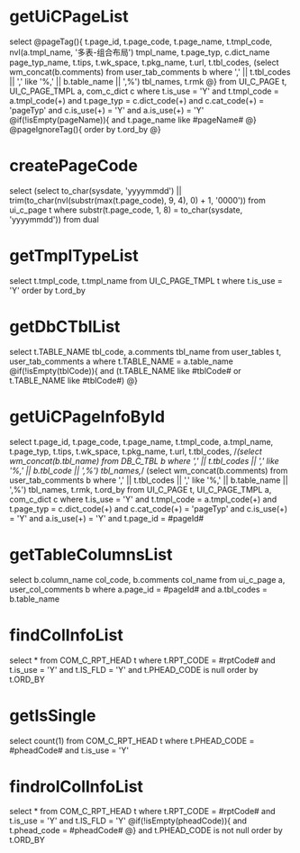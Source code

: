 getUiCPageList
===
select @pageTag(){ 
t.page_id,
t.page_code,
t.page_name,
t.tmpl_code,
nvl(a.tmpl_name, '多表-组合布局') tmpl_name,
t.page_typ,
c.dict_name page_typ_name,
t.tips,
t.wk_space,
t.pkg_name,
t.url,
t.tbl_codes,
(select wm_concat(b.comments)
from user_tab_comments b
where ',' || t.tbl_codes || ',' like
'%,' || b.table_name || ',%') tbl_names,
t.rmk
@}
from UI_C_PAGE t, UI_C_PAGE_TMPL a, com_c_dict c
where t.is_use = 'Y'
and t.tmpl_code = a.tmpl_code(+)
and t.page_typ = c.dict_code(+)
and c.cat_code(+) = 'pageTyp'
and c.is_use(+) = 'Y'
and a.is_use(+) = 'Y'
@if(!isEmpty(pageName)){
and t.page_name like #pageName#
@}
@pageIgnoreTag(){
order by t.ord_by
@}

createPageCode
===
select (select to_char(sysdate, 'yyyymmdd') ||
               trim(to_char(nvl(substr(max(t.page_code), 9, 4), 0) + 1,
                            '0000'))
          from ui_c_page t
         where substr(t.page_code, 1, 8) = to_char(sysdate, 'yyyymmdd'))
  from dual
  
getTmplTypeList
===  
  select t.tmpl_code, t.tmpl_name
  from UI_C_PAGE_TMPL t
 where t.is_use = 'Y'
 order by t.ord_by
 
getDbCTblList
===
 select t.TABLE_NAME tbl_code, a.comments tbl_name
  from user_tables t, user_tab_comments a
 where t.TABLE_NAME = a.table_name
 @if(!isEmpty(tblCode)){
 and (t.TABLE_NAME like #tblCode# or t.TABLE_NAME like #tblCode#)
 @}

getUiCPageInfoById   
===
select t.page_id,
       t.page_code,
       t.page_name,
       t.tmpl_code,
       a.tmpl_name,
       t.page_typ,
       t.tips,
       t.wk_space,
       t.pkg_name,
       t.url,
       t.tbl_codes,
       /*(select wm_concat(b.tbl_name)
        from DB_C_TBL b
       where ',' || t.tbl_codes || ',' like '%,' || b.tbl_code || ',%') tbl_names,*/
       (select wm_concat(b.comments)
          from user_tab_comments b
         where ',' || t.tbl_codes || ',' like '%,' || b.table_name || ',%') tbl_names,
       t.rmk,
       t.ord_by
  from UI_C_PAGE t, UI_C_PAGE_TMPL a, com_c_dict c
 where t.is_use = 'Y'
   and t.tmpl_code = a.tmpl_code(+)
   and t.page_typ = c.dict_code(+)
   and c.cat_code(+) = 'pageTyp'
   and c.is_use(+) = 'Y'
   and a.is_use(+) = 'Y'
   and t.page_id = #pageId#
   
getTableColumnsList
===
select b.column_name col_code, b.comments col_name
  from ui_c_page a, user_col_comments b
 where a.page_id = #pageId#
   and a.tbl_codes = b.table_name

findColInfoList   
===
select *
  from COM_C_RPT_HEAD t
 where t.RPT_CODE = #rptCode#
   and t.is_use = 'Y'
   and t.IS_FLD = 'Y'
   and t.PHEAD_CODE is null
 order by t.ORD_BY
 
getIsSingle
===
select count(1)
  from COM_C_RPT_HEAD t
 where t.PHEAD_CODE = #pheadCode#
   and t.is_use = 'Y'

findrolColInfoList  
=== 
select *
  from COM_C_RPT_HEAD t
 where t.RPT_CODE = #rptCode#
   and t.is_use = 'Y'
   and t.IS_FLD = 'Y'
   @if(!isEmpty(pheadCode)){
   and t.phead_code = #pheadCode#
   @}
   and t.PHEAD_CODE is not null
 order by t.ORD_BY